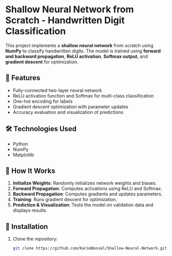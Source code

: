 # Shallow Neural Network from Scratch - Handwritten Digit Classification

This project implements a **shallow neural network** from scratch using **NumPy** to classify handwritten digits. The model is trained using **forward and backward propagation**, **ReLU activation**, **Softmax output**, and **gradient descent** for optimization.

## 🚀 Features
- Fully-connected two-layer neural network  
- ReLU activation function and Softmax for multi-class classification  
- One-hot encoding for labels  
- Gradient descent optimization with parameter updates  
- Accuracy evaluation and visualization of predictions  

## 🛠 Technologies Used
- Python  
- NumPy  
- Matplotlib  

## 📌 How It Works
1. **Initialize Weights**: Randomly initializes network weights and biases.  
2. **Forward Propagation**: Computes activations using ReLU and Softmax.  
3. **Backward Propagation**: Computes gradients and updates parameters.  
4. **Training**: Runs gradient descent for optimization.  
5. **Prediction & Visualization**: Tests the model on validation data and displays results.  

## 🔧 Installation
1. Clone the repository:
   ```bash
   git clone https://github.com/KarimBassel/Shallow-Neural-Network.git
